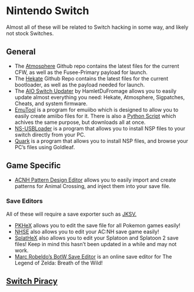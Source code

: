# Nintendo Switch

Almost all of these will be related to Switch hacking in some way, and likely not stock Switches.

## General

- The [Atmosphere](https://github.com/Atmosphere-NX/Atmosphere/releases) Github repo contains the latest files for the current CFW, as well as the Fusee-Primary payload for launch.
- The [Hekate](https://github.com/CTCaer/hekate/releases/) Github Repo contains the latest files for the current bootloader, as well as the payload needed for launch.
- The [AIO Switch Updater](https://github.com/HamletDuFromage/AIO-switch-updater) by HamletDuFromage allows you to easily update almost everything you need: Hekate, Atmosphere, Sigpatches, Cheats, and system firmware.
- [EmuTool](https://github.com/XorTroll/emuiibo) is a program for emuiibo which is designed to allow you to easily create amiibo files for it. There is also a [Python Script](https://www.notion.so/6b5fe3c2086fde2f9d634740be855f80) which achives the same purpose, but downloads all at once.
- [NS-USBLoader](https://github.com/developersu/ns-usbloader) is a program that allows you to install NSP files to your switch directly from your PC.
- [Quark](https://github.com/XorTroll/Goldleaf) is a program that allows you to install NSP files, and browse your PC’s files using Goldleaf.

## Game Specific

- [ACNH Pattern Design Editor](https://github.com/FluffyFishGames/ACNHDesignPatternEditor) allows you to easily import and create patterns for Animal Crossing, and inject them into your save file.

### Save Editors

All of these will require a save exporter such as [JKSV.](https://github.com/J-D-K/JKSV/releases)

- [PKHeX](https://projectpokemon.org/home/files/file/1-pkhex/) allows you to edit the save file for all Pokemon games easily!
- [NHSE](https://github.com/kwsch/NHSE) also allows you to edit your AC:NH save game easily!
- [SplatHeX](https://github.com/Leanny/leanny.github.io/blob/master/SplatHeX.zip) also allows you to edit your Splatoon and Splatoon 2 save files! Keep in mind this hasn’t been updated in a while and may not work.
- [Marc Robeldo’s BotW Save Editor](https://www.marcrobledo.com/savegame-editors/zelda-botw/) is an online save editor for The Legend of Zelda: Breath of the Wild!

## [Switch Piracy](piracy.md#Nintendo-Switch)
